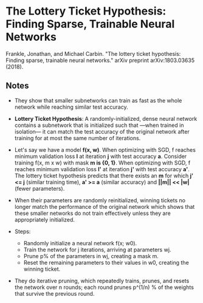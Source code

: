 # The Lottery Ticket Hypothesis: Finding Sparse, Trainable Neural Networks

Frankle, Jonathan, and Michael Carbin. "The lottery ticket hypothesis: Finding sparse, trainable neural networks." arXiv preprint arXiv:1803.03635 (2018).

## Notes

* They show that smaller subnetworks can train as fast as the whole network while reaching similar test accuracy.
* **Lottery Ticket Hypothesis**: A randomly-initialized, dense neural network contains a subnetwork that is initialized such that —when trained in isolation— it can match the test accuracy of the original network after training for at most the same number of iterations.
* Let's say we have a model **f(x, w)**. When optimizing with SGD, f reaches minimum validation loss **l** at iteration **j** with test accuracy **a**. Consider training f(x, m x w) with mask **m is {0, 1}**.  When optimizing with SGD, f reaches minimum validation loss  **l'** at iteration **j'** with test accuracy **a'**. The lottery ticket hypothesis predicts that there exists an **m** for which **j' <= j** (similar training time), **a' >= a** (similar accuracy) and **||m|| << |w|** (fewer parameters). 
* When their parameters are randomly reinitialized, winning tickets no longer match the performance of the original network which shows that these smaller networks do not train effectively unless they are appropriately initialized.
* Steps:
  - Randomly initialize a neural network f(x; w0).
  - Train the network for j iterations, arriving at parameters wj.
  - Prune p% of the parameters in wj, creating a mask m.
  - Reset the remaining parameters to their values in w0, creating the winning ticket.

* They do iterative pruning, which repeatedly trains, prunes, and resets the network over n rounds; each round prunes p^(1/n) % of the weights that survive the previous round.